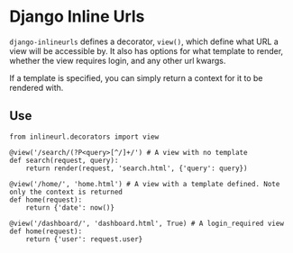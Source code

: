 # Django Inline Urls

`django-inlineurls` defines a decorator, `view()`, which define what URL a view will be accessible by. It also has options for what template to render, whether the view requires login, and any other url kwargs.

If a template is specified, you can simply return a context for it to be rendered with.

## Use

    from inlineurl.decorators import view

    @view('/search/(?P<query>[^/]+/') # A view with no template
    def search(request, query):
        return render(request, 'search.html', {'query': query})

    @view('/home/', 'home.html') # A view with a template defined. Note only the context is returned
    def home(request):
        return {'date': now()}

    @view('/dashboard/', 'dashboard.html', True) # A login_required view
    def home(request):
        return {'user': request.user}

